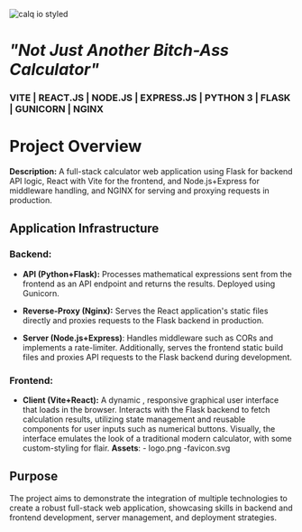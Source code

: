![calq io styled](https://github.com/G0dKing/calc/assets/68952952/139eef1e-b6e2-4e5b-9984-71e13219bfac)

# <i>"Not Just Another Bitch-Ass Calculator"</i>

### VITE | REACT.JS | NODE.JS | EXPRESS.JS | PYTHON 3 | FLASK | GUNICORN | NGINX

# **Project Overview**

**Description:** A full-stack calculator web application using Flask for backend API logic, React with Vite for the frontend, and Node.js+Express for middleware handling, and NGINX for serving and proxying requests in production.
## **Application Infrastructure**
### Backend:

- **API (Python+Flask):** Processes mathematical expressions sent from the frontend as an API endpoint and returns the results. Deployed using Gunicorn.

- **Reverse-Proxy (Nginx):** Serves the React application's static files directly and proxies requests to the Flask backend in production.

- **Server (Node.js+Express)**: Handles middleware such as CORs and implements a rate-limiter. Additionally, serves the frontend static build files and proxies API requests to the Flask backend during development.
### Frontend:

- **Client (Vite+React):** A dynamic , responsive graphical user interface that loads in the browser. Interacts with the Flask backend to fetch calculation results, utilizing state management and reusable components for user inputs such as numerical buttons. Visually, the interface emulates the look of a traditional modern calculator, with some custom-styling for flair.
	**Assets**:
		- logo.png
		-favicon.svg
## **Purpose** 

The project aims to demonstrate the integration of multiple technologies to create a robust full-stack web application, showcasing skills in backend and frontend development, server management, and deployment strategies.
